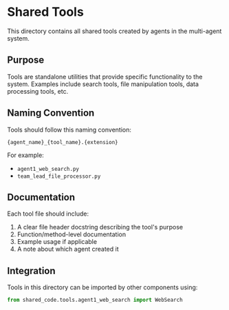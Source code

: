 # Shared Tools

This directory contains all shared tools created by agents in the multi-agent system.

## Purpose

Tools are standalone utilities that provide specific functionality to the system.
Examples include search tools, file manipulation tools, data processing tools, etc.

## Naming Convention

Tools should follow this naming convention:

`{agent_name}_{tool_name}.{extension}`

For example:
- `agent1_web_search.py`
- `team_lead_file_processor.py`

## Documentation

Each tool file should include:

1. A clear file header docstring describing the tool's purpose
2. Function/method-level documentation
3. Example usage if applicable
4. A note about which agent created it

## Integration

Tools in this directory can be imported by other components using:

```python
from shared_code.tools.agent1_web_search import WebSearch
```